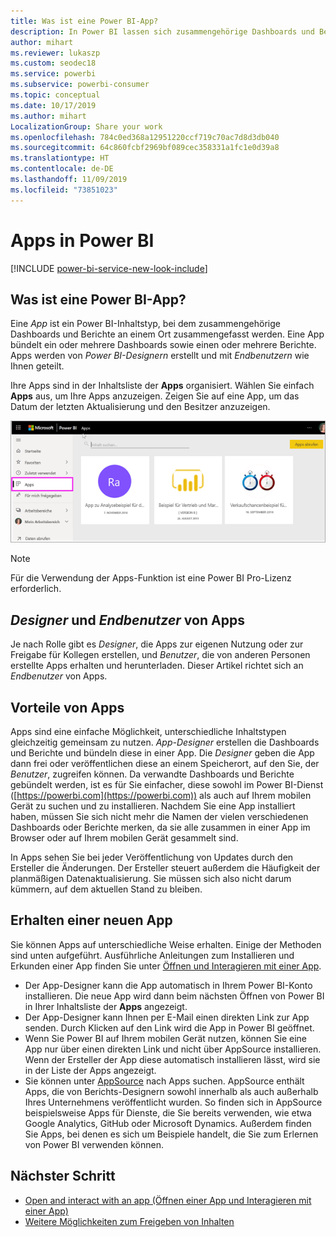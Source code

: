 ```yaml
---
title: Was ist eine Power BI-App?
description: In Power BI lassen sich zusammengehörige Dashboards und Berichte zu Apps zusammenfassen.
author: mihart
ms.reviewer: lukaszp
ms.custom: seodec18
ms.service: powerbi
ms.subservice: powerbi-consumer
ms.topic: conceptual
ms.date: 10/17/2019
ms.author: mihart
LocalizationGroup: Share your work
ms.openlocfilehash: 784c0ed368a12951220ccf719c70ac7d8d3db040
ms.sourcegitcommit: 64c860fcbf2969bf089cec358331a1fc1e0d39a8
ms.translationtype: HT
ms.contentlocale: de-DE
ms.lasthandoff: 11/09/2019
ms.locfileid: "73851023"
---
```

# <a name="apps-in-power-bi"></a>Apps in Power BI

[!INCLUDE [power-bi-service-new-look-include](../includes/power-bi-service-new-look-include.md)]

## <a name="what-is-a-power-bi-app"></a>Was ist eine Power BI-App?
Eine *App* ist ein Power BI-Inhaltstyp, bei dem zusammengehörige Dashboards und Berichte an einem Ort zusammengefasst werden. Eine App bündelt ein oder mehrere Dashboards sowie einen oder mehrere Berichte. Apps werden von *Power BI-Designern* erstellt und mit *Endbenutzern* wie Ihnen geteilt. 

Ihre Apps sind in der Inhaltsliste der **Apps** organisiert. Wählen Sie einfach **Apps** aus, um Ihre Apps anzuzeigen. Zeigen Sie auf eine App, um das Datum der letzten Aktualisierung und den Besitzer anzuzeigen. 

![Apps in Power BI](./media/end-user-apps/power-bi-apps.png)

> [!NOTE]
> Für die Verwendung der Apps-Funktion ist eine Power BI Pro-Lizenz erforderlich. <!-- add link to how to figure out your license -->

## <a name="app-designers-and-app-consumers"></a>***Designer*** und ***Endbenutzer*** von Apps
Je nach Rolle gibt es *Designer*, die Apps zur eigenen Nutzung oder zur Freigabe für Kollegen erstellen, und *Benutzer*, die von anderen Personen erstellte Apps erhalten und herunterladen. Dieser Artikel richtet sich an *Endbenutzer* von Apps.

## <a name="advantages-of-apps"></a>Vorteile von Apps
Apps sind eine einfache Möglichkeit, unterschiedliche Inhaltstypen gleichzeitig gemeinsam zu nutzen. *App-Designer* erstellen die Dashboards und Berichte und bündeln diese in einer App. Die *Designer* geben die App dann frei oder veröffentlichen diese an einem Speicherort, auf den Sie, der *Benutzer*, zugreifen können. Da verwandte Dashboards und Berichte gebündelt werden, ist es für Sie einfacher, diese sowohl im Power BI-Dienst ([https://powerbi.com](https://powerbi.com)) als auch auf Ihrem mobilen Gerät zu suchen und zu installieren. Nachdem Sie eine App installiert haben, müssen Sie sich nicht mehr die Namen der vielen verschiedenen Dashboards oder Berichte merken, da sie alle zusammen in einer App im Browser oder auf Ihrem mobilen Gerät gesammelt sind.

In Apps sehen Sie bei jeder Veröffentlichung von Updates durch den Ersteller die Änderungen. Der Ersteller steuert außerdem die Häufigkeit der planmäßigen Datenaktualisierung. Sie müssen sich also nicht darum kümmern, auf dem aktuellen Stand zu bleiben. 

<!-- add conceptual art -->
## <a name="get-a-new-app"></a>Erhalten einer neuen App
Sie können Apps auf unterschiedliche Weise erhalten. Einige der Methoden sind unten aufgeführt.  Ausführliche Anleitungen zum Installieren und Erkunden einer App finden Sie unter [Öffnen und Interagieren mit einer App](end-user-app-view.md).

- Der App-Designer kann die App automatisch in Ihrem Power BI-Konto installieren. Die neue App wird dann beim nächsten Öffnen von Power BI in Ihrer Inhaltsliste der **Apps** angezeigt. 
- Der App-Designer kann Ihnen per E-Mail einen direkten Link zur App senden. Durch Klicken auf den Link wird die App in Power BI geöffnet.
- Wenn Sie Power BI auf Ihrem mobilen Gerät nutzen, können Sie eine App nur über einen direkten Link und nicht über AppSource installieren. Wenn der Ersteller der App diese automatisch installieren lässt, wird sie in der Liste der Apps angezeigt.
- Sie können unter [AppSource](https://appsource.microsoft.com) nach Apps suchen. AppSource enthält Apps, die von Berichts-Designern sowohl innerhalb als auch außerhalb Ihres Unternehmens veröffentlicht wurden. So finden sich in AppSource beispielsweise Apps für Dienste, die Sie bereits verwenden, wie etwa Google Analytics, GitHub oder Microsoft Dynamics. Außerdem finden Sie Apps, bei denen es sich um Beispiele handelt, die Sie zum Erlernen von Power BI verwenden können.  


## <a name="next-step"></a>Nächster Schritt
* [Open and interact with an app (Öffnen einer App und Interagieren mit einer App)](end-user-app-view.md)
* [Weitere Möglichkeiten zum Freigeben von Inhalten](end-user-shared-with-me.md)

